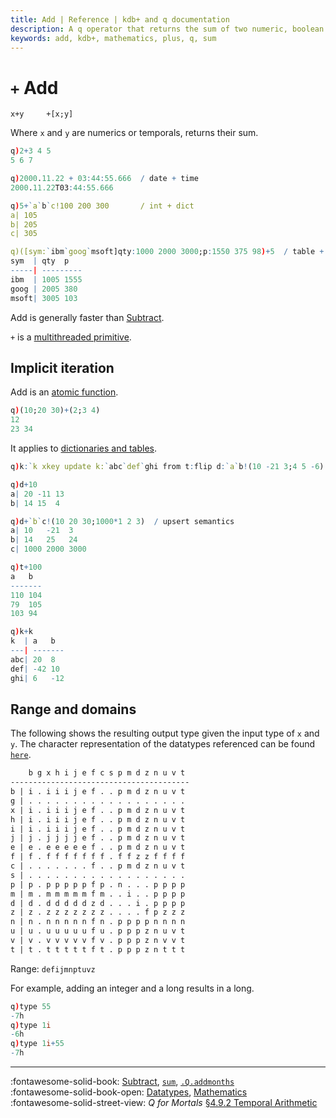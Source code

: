 ```yaml
---
title: Add | Reference | kdb+ and q documentation
description: A q operator that returns the sum of two numeric, boolean or temporal arguments
keywords: add, kdb+, mathematics, plus, q, sum
---
```

# `+` Add


```syntax
x+y     +[x;y]
```

Where `x` and `y` are numerics or temporals, returns their 
sum.

```q
q)2+3 4 5
5 6 7

q)2000.11.22 + 03:44:55.666  / date + time
2000.11.22T03:44:55.666

q)5+`a`b`c!100 200 300       / int + dict
a| 105
b| 205
c| 305

q)([sym:`ibm`goog`msoft]qty:1000 2000 3000;p:1550 375 98)+5  / table + int
sym  | qty  p
-----| ---------
ibm  | 1005 1555
goog | 2005 380
msoft| 3005 103
```

Add is generally faster than [Subtract](subtract.md).

`+` is a [multithreaded primitive](../kb/mt-primitives.md).


## Implicit iteration

Add is an [atomic function](../basics/atomic.md).

```q
q)(10;20 30)+(2;3 4)
12
23 34
```

It applies to [dictionaries and tables](../basics/math.md#dictionaries-and-tables).

```q
q)k:`k xkey update k:`abc`def`ghi from t:flip d:`a`b!(10 -21 3;4 5 -6)

q)d+10
a| 20 -11 13
b| 14 15  4

q)d+`b`c!(10 20 30;1000*1 2 3)  / upsert semantics
a| 10   -21  3
b| 14   25   24
c| 1000 2000 3000

q)t+100
a   b
-------
110 104
79  105
103 94

q)k+k
k  | a   b
---| -------
abc| 20  8
def| -42 10
ghi| 6   -12
```


## Range and domains

The following shows the resulting output type given the input type of `x` and `y`.
The character representation of the datatypes referenced can be found [`here`](../basics/datatypes.md).

```txt
    b g x h i j e f c s p m d z n u v t
----------------------------------------
b | i . i i i j e f . . p m d z n u v t
g | . . . . . . . . . . . . . . . . . .
x | i . i i i j e f . . p m d z n u v t
h | i . i i i j e f . . p m d z n u v t
i | i . i i i j e f . . p m d z n u v t
j | j . j j j j e f . . p m d z n u v t
e | e . e e e e e f . . p m d z n u v t
f | f . f f f f f f f . f f z z f f f f
c | . . . . . . . f . . p m d z n u v t
s | . . . . . . . . . . . . . . . . . .
p | p . p p p p p f p . n . . . p p p p
m | m . m m m m m f m . . i . . p p p p
d | d . d d d d d z d . . . i . p p p p
z | z . z z z z z z z . . . . f p z z z
n | n . n n n n n f n . p p p p n n n n
u | u . u u u u u f u . p p p z n u v t
v | v . v v v v v f v . p p p z n v v t
t | t . t t t t t f t . p p p z n t t t
```

Range: `defijmnptuvz`

For example, adding an integer and a long results in a long.

```q
q)type 55
-7h
q)type 1i
-6h
q)type 1i+55
-7h
```


----
:fontawesome-solid-book:
[Subtract](subtract.md),
[`sum`](sum.md),
[`.Q.addmonths`](dotq.md#addmonths)
<br>
:fontawesome-solid-book-open:
[Datatypes](../basics/datatypes.md),
[Mathematics](../basics/math.md)
<br>
:fontawesome-solid-street-view:
_Q for Mortals_
[§4.9.2 Temporal Arithmetic](/q4m3/4_Operators/#492-temporal-arithmetic)

